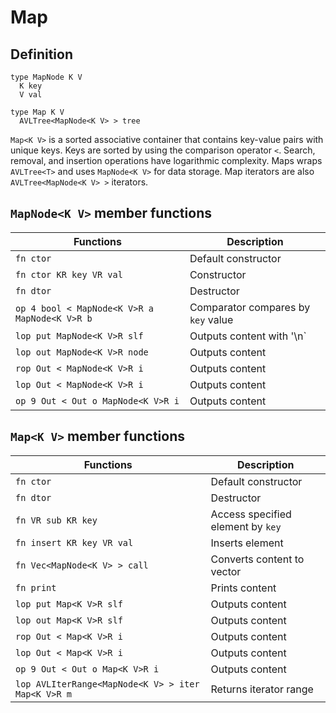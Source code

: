 # Map

## Definition

```zh
type MapNode K V
  K key
  V val
```

```zh
type Map K V
  AVLTree<MapNode<K V> > tree
```

`Map<K V>` is a sorted associative container that contains key-value pairs with unique keys. Keys are sorted by using the comparison operator `<`. Search, removal, and insertion operations have logarithmic complexity. Maps wraps `AVLTree<T>` and uses `MapNode<K V>` for data storage. Map iterators are also `AVLTree<MapNode<K V> >` iterators.

## `MapNode<K V>` member functions

| Functions                                     | Description                        |
| --------------------------------------------- | ---------------------------------- |
| `fn ctor`                                     | Default constructor                |
| `fn ctor KR key VR val`                       | Constructor                        |
| `fn dtor`                                     | Destructor                         |
| `op 4 bool < MapNode<K V>R a MapNode<K V>R b` | Comparator compares by `key` value |
| `lop put MapNode<K V>R slf`                   | Outputs content with '\n`          |
| `lop out MapNode<K V>R node`                  | Outputs content                    |
| `rop Out < MapNode<K V>R i`                   | Outputs content                    |
| `lop Out < MapNode<K V>R i`                   | Outputs content                    |
| `op 9 Out < Out o MapNode<K V>R i`            | Outputs content                    |

## `Map<K V>` member functions

| Functions                                          | Description                       |
| -------------------------------------------------- | --------------------------------- |
| `fn ctor`                                          | Default constructor               |
| `fn dtor`                                          | Destructor                        |
| `fn VR sub KR key`                                 | Access specified element by `key` |
| `fn insert KR key VR val`                          | Inserts element                   |
| `fn Vec<MapNode<K V> > call`                       | Converts content to vector        |
| `fn print`                                         | Prints content                    |
| `lop put Map<K V>R slf`                            | Outputs content                   |
| `lop out Map<K V>R slf`                            | Outputs content                   |
| `rop Out < Map<K V>R i`                            | Outputs content                   |
| `lop Out < Map<K V>R i`                            | Outputs content                   |
| `op 9 Out < Out o Map<K V>R i`                     | Outputs content                   |
| `lop AVLIterRange<MapNode<K V> > iter Map<K V>R m` | Returns iterator range            |
